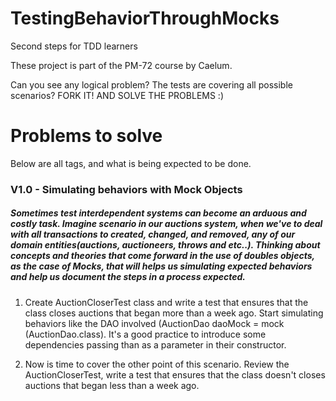 TestingBehaviorThroughMocks
===========================

Second steps for TDD learners

These project is part of the PM-72 course by Caelum.

Can you see any logical problem? The tests are covering all possible scenarios? FORK IT! AND SOLVE THE PROBLEMS :)

# Problems to solve

Below are all tags, and what is being expected to be done.

### V1.0 - Simulating behaviors with Mock Objects

##### Sometimes test interdependent systems can become an arduous and costly task. Imagine scenario in our auctions system, when we've to deal with all transactions to created, changed, and removed, any of our domain entities(auctions, auctioneers, throws and etc..). Thinking about concepts and theories that come forward in the use of doubles objects, as the case of Mocks, that will helps us simulating expected behaviors and help us document the steps in a process expected.

1. Create AuctionCloserTest class and write a test that ensures that the class closes auctions that began more than a week ago. Start simulating behaviors like the DAO involved (AuctionDao daoMock = mock (AuctionDao.class). It's a good practice to introduce some dependencies passing than as a parameter in their constructor.

2. Now is time to cover the other point of this scenario. Review the AuctionCloserTest, write a test that ensures that the class doesn't closes auctions that began less than a week ago.